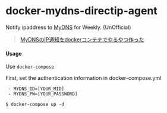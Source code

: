 # docker-mydns-directip-agent

Notify ipaddress to [MyDNS](https://www.mydns.jp) for Weekly. (UnOfficial)

> [MyDNSのIP通知をdockerコンテナでやるやつ作った](https://7me.oji.0j0.jp/2017/mydns-docker-directip-agent.html)

#### Usage

Use `docker-compose`

First, set the authentication information in docker-compose.yml

```
 - MYDNS_ID=[YOUR_MID]
 - MYDNS_PW=[YOUR_PASSWORD]
```

```
$ docker-compose up -d
```
